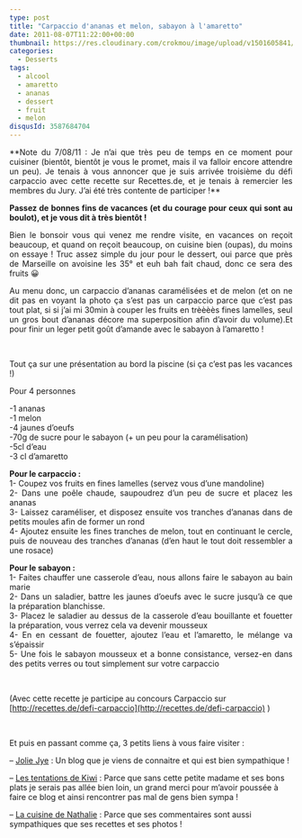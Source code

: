 ```yaml
---
type: post
title: "Carpaccio d'ananas et melon, sabayon à l'amaretto"
date: 2011-08-07T11:22:00+00:00
thumbnail: https://res.cloudinary.com/crokmou/image/upload/v1501605841/IMG_2786-73x110_qji0ph.jpg
categories: 
  - Desserts
tags: 
  - alcool
  - amaretto
  - ananas
  - dessert
  - fruit
  - melon
disqusId: 3587684704
---
```






<div style="text-align: justify;">**Note du 7/08/11 : Je n’ai que très peu de temps en ce moment pour cuisiner (bientôt, bientôt je vous le promet, mais il va falloir encore attendre un peu). Je tenais à vous annoncer que je suis arrivée troisième du défi carpaccio avec cette recette sur Recettes.de, et je tenais à remercier les membres du Jury. J’ai été très contente de participer !**





**Passez de bonnes fins de vacances (et du courage pour ceux qui sont au boulot), et je vous dit à très bientôt !**

Bien le bonsoir vous qui venez me rendre visite, en vacances on reçoit beaucoup, et quand on reçoit beaucoup, on cuisine bien (oupas), du moins on essaye ! Truc assez simple du jour pour le dessert, oui parce que près de Marseille on avoisine les 35° et euh bah fait chaud, donc ce sera des fruits 😀





Au menu donc, un carpaccio d’ananas caramélisées et de melon (et on ne dit pas en voyant la photo ça s’est pas un carpaccio parce que c’est pas tout plat, si si j’ai mi 30min à couper les fruits en trèèèès fines lamelles, seul un gros bout d’ananas décore ma superposition afin d’avoir du volume).Et pour finir un leger petit goût d’amande avec le sabayon à l’amaretto !





 





Tout ça sur une présentation au bord la piscine (si ça c’est pas les vacances !)





Pour 4 personnes

-1 ananas  
-1 melon  
-4 jaunes d’oeufs  
-70g de sucre pour le sabayon (+ un peu pour la caramélisation)  
-5cl d’eau  
-3 cl d’amaretto

**Pour le carpaccio :**  
1- Coupez vos fruits en fines lamelles (servez vous d’une mandoline)  
2- Dans une poêle chaude, saupoudrez d’un peu de sucre et placez les ananas  
3- Laissez caraméliser, et disposez ensuite vos tranches d’ananas dans de petits moules afin de former un rond  
4- Ajoutez ensuite les fines tranches de melon, tout en continuant le cercle, puis de nouveau des tranches d’ananas (d’en haut le tout doit ressembler a une rosace)

**Pour le sabayon :**  
1- Faites chauffer une casserole d’eau, nous allons faire le sabayon au bain marie  
2- Dans un saladier, battre les jaunes d’oeufs avec le sucre jusqu’à ce que la préparation blanchisse.  
3- Placez le saladier au dessus de la casserole d’eau bouillante et fouetter la préparation, vous verrez cela va devenir mousseux  
4- En en cessant de fouetter, ajoutez l’eau et l’amaretto, le mélange va s’épaissir  
5- Une fois le sabayon mousseux et a bonne consistance, versez-en dans des petits verres ou tout simplement sur votre carpaccio



</div>



 

(Avec cette recette je participe au concours Carpaccio sur [http://recettes.de/defi-carpaccio](http://recettes.de/defi-carpaccio) )





 





Et puis en passant comme ça, 3 petits liens à vous faire visiter :





– [Jolie Jye](http://joliejye.blogspot.com/) : Un blog que je viens de connaitre et qui est bien sympathique !





– [Les tentations de Kiwi](http://kiwi62.canalblog.com/) : Parce que sans cette petite madame et ses bons plats je serais pas allée bien loin, un grand merci pour m’avoir poussée à faire ce blog et ainsi rencontrer pas mal de gens bien sympa !





– [La cuisine de Nathalie](http://www.lacuisinedenathalie.com/) : Parce que ses commentaires sont aussi sympathiques que ses recettes et ses photos !



 